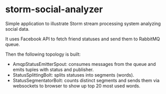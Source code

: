 storm-social-analyzer
=====================

Simple application to illustrate Storm stream processing system analyzing social data.

It uses Facebook API to fetch friend statuses and send them to RabbitMQ queue.

Then the following topology is built:
   
   - AmqpStatusEmitterSpout: consumes messages from the queue and emits tuples with status and publisher.
   - StatusSplittingBolt: splits statuses into segments (words). 
   - StatusSegmentatorBolt: counts distinct segments and sends them via websockets to browser to show up top 20 most used words.

